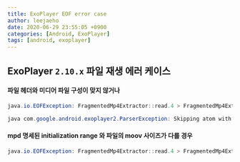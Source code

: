 ```yaml
---
title: ExoPlayer EOF error case
author: leejaeho
date: 2020-06-29 23:55:05 +0900
categories: [Android, ExoPlayer]
tags: [android, exoplayer]
---
```


## ExoPlayer `2.10.x` 파일 재생 에러 케이스

#### 파일 헤더와 미디어 파일 구성이 맞지 않거나
```java 
java.io.EOFException: FragmentedMp4Extractor::read.4 > FragmentedMp4Extractor::readAtomPayload.5 > DefaultExtractorInput::skipFully.6 > DefaultExtractorInput::skipFully.4 > DefaultExtractorInput::readFromDataSource.3
```

```java
java com.google.android.exoplayer2.ParserException: Skipping atom with length > 2147483647 (unsupported)., trace : ThreadPoolExecutor::runWorker.1167 > Loader$LoadTask::run.4 > ContainerMediaChunk::load.12 > FragmentedMp4Extractor::read.5 > FragmentedMp4Extractor::readAtomHeader.47
```

#### mpd 명세된 initialization range 와 파일의 moov 사이즈가 다를 경우
```java 
java.io.EOFException: FragmentedMp4Extractor::read.4 > FragmentedMp4Extractor::readAtomPayload.3 > DefaultExtractorInput::readFully.4 > DefaultExtractorInput::readFully.2 > DefaultExtractorInput::readFromDataSource.3
```
 


